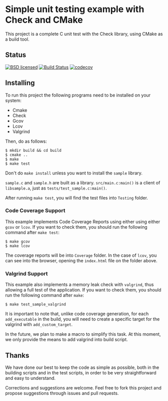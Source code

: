 # Simple unit testing example with Check and CMake

This project is a complete C unit test with the Check library, using CMake as
a build tool.

## Status

[![BSD licensed](https://img.shields.io/github/license/vndmtrx/check-cmake-example.svg)](https://github.com/vndmtrx/check-cmake-example/blob/master/LICENSE)
[![Build Status](https://travis-ci.org/vndmtrx/check-cmake-example.svg?branch=master)](https://travis-ci.org/vndmtrx/check-cmake-example)
[![codecov](https://img.shields.io/codecov/c/github/vndmtrx/check-cmake-example.svg)](https://codecov.io/gh/vndmtrx/check-cmake-example)

## Installing

To run this project the following programs need to be installed on your system:
- Cmake
- Check
- Gcov
- Lcov
- Valgrind

Then, do as follows:

```
$ mkdir build && cd build
$ cmake ..
$ make
$ make test
```

Don't do `make install` unless you want to install the `sample` library.

`sample.c` and `sample.h` are built as a library. `src/main.c:main()` is a
client of `libsample.a`, just as `tests/test_sample.c:main()`.

After running `make test`, you will find the test files into `Testing` folder.

### Code Coverage Support

This example implements Code Coverage Reports using either using either `gcov` or `lcov`.
If you want to check them, you should run the following command after `make test`:

```
$ make gcov
$ make lcov
```

The coverage reports will be into `Coverage` folder. In the case of `lcov`, you
can see into the browser, opening the `index.html` file on the folder above.

### Valgrind Support

This example also implements a memory leak check with `valgrind`, thus allowing
a full test of the application. If you want to check them, you
should run the following command after `make`:

```
$ make test_sample_valgrind
```

It is important to note that, unlike code coverage generation, for each
`add_executable` in the build, you will need to create a specific target for the
valgrind with `add_custom_target`.

In the future, we plan to make a macro to simplify this task. At this moment, we
only provide the means to add valgrind into build script.

## Thanks

We have done our best to keep the code as simple as possible, both in the
building scripts and in the test scripts, in order to be very straightforward
and easy to understand.

Corrections and suggestions are welcome. Feel free to fork this project and
propose suggestions through issues and pull requests.
